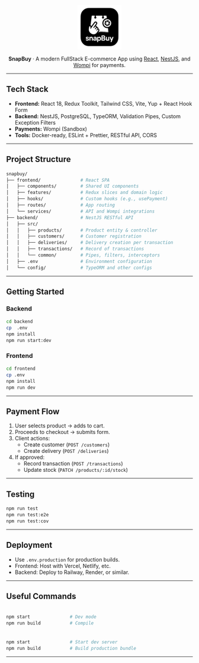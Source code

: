 <p align="center">
  <img src="https://raw.githubusercontent.com/Javier6170/snapbuy/33221d08cf76478f2137c17081a3f8d0d7a72d23/frontend/src/logo.svg" width="120" alt="SnapBuy Logo" />
</p>

<p align="center">
  <b>SnapBuy</b> · A modern FullStack E-commerce App using <a href="https://reactjs.org/">React</a>, <a href="https://nestjs.com/">NestJS</a>, and <a href="https://wompi.co/">Wompi</a> for payments.
</p>

---

##  Tech Stack

- **Frontend:** React 18, Redux Toolkit, Tailwind CSS, Vite, Yup + React Hook Form
- **Backend:** NestJS, PostgreSQL, TypeORM, Validation Pipes, Custom Exception Filters
- **Payments:** Wompi (Sandbox)
- **Tools:** Docker-ready, ESLint + Prettier, RESTful API, CORS

---

##  Project Structure

```bash
snapbuy/
├── frontend/               # React SPA
│   ├── components/         # Shared UI components
│   ├── features/           # Redux slices and domain logic
│   ├── hooks/              # Custom hooks (e.g., usePayment)
│   ├── routes/             # App routing
│   └── services/           # API and Wompi integrations
├── backend/                # NestJS RESTful API
│   ├── src/
│   │   ├── products/       # Product entity & controller
│   │   ├── customers/      # Customer registration
│   │   ├── deliveries/     # Delivery creation per transaction
│   │   ├── transactions/   # Record of transactions
│   │   └── common/         # Pipes, filters, interceptors
│   ├── .env                # Environment configuration
│   └── config/             # TypeORM and other configs
```

---

##  Getting Started

### Backend

```bash
cd backend
cp  .env  
npm install
npm run start:dev
```

### Frontend

```bash
cd frontend
cp .env 
npm install
npm run dev
```

---

##  Payment Flow

1. User selects product → adds to cart.
2. Proceeds to checkout → submits form.
3. Client actions:
   - Create customer (`POST /customers`)
   - Create delivery (`POST /deliveries`)
4. If approved:
   - Record transaction (`POST /transactions`)
   - Update stock (`PATCH /products/:id/stock`)

---

##  Testing

```bash
npm run test          
npm run test:e2e      
npm run test:cov     
```

---

##  Deployment

- Use `.env.production` for production builds.
- Frontend: Host with Vercel, Netlify, etc.
- Backend: Deploy to Railway, Render, or similar.

---

##  Useful Commands

```bash

npm start               # Dev mode
npm run build           # Compile


npm start               # Start dev server
npm run build           # Build production bundle
```

---
